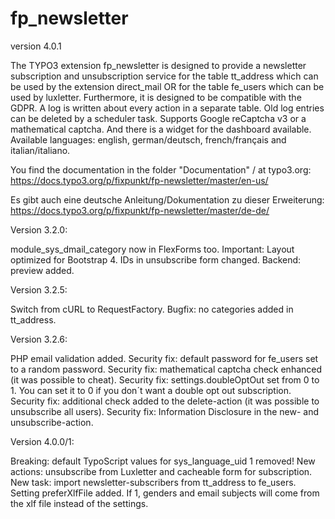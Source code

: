 # fp_newsletter

version 4.0.1

The TYPO3 extension fp_newsletter is designed to provide a newsletter subscription and unsubscription service for the 
table tt_address which can be used by the extension direct_mail OR for the table fe_users which can be used by luxletter. 
Furthermore, it is designed to be compatible with the GDPR. A log is written about every action in a separate table.
Old log entries can be deleted by a scheduler task.
Supports Google reCaptcha v3 or a mathematical captcha.
And there is a widget for the dashboard available.
Available languages: english, german/deutsch, french/français and italian/italiano.

You find the documentation in the folder "Documentation" / at typo3.org:
https://docs.typo3.org/p/fixpunkt/fp-newsletter/master/en-us/

Es gibt auch eine deutsche Anleitung/Dokumentation zu dieser Erweiterung:
https://docs.typo3.org/p/fixpunkt/fp-newsletter/master/de-de/

Version 3.2.0:

module_sys_dmail_category now in FlexForms too.
Important: Layout optimized for Bootstrap 4.
IDs in unsubscribe form changed.
Backend: preview added.

Version 3.2.5:

Switch from cURL to RequestFactory.
Bugfix: no categories added in tt_address.


Version 3.2.6:

PHP email validation added.
Security fix: default password for fe_users set to a random password.
Security fix: mathematical captcha check enhanced (it was possible to cheat).
Security fix: settings.doubleOptOut set from 0 to 1. You can set it to 0 if you don´t want a double opt out subscription.
Security fix: additional check added to the delete-action (it was possible to unsubscribe all users).
Security fix: Information Disclosure in the  new- and unsubscribe-action.


Version 4.0.0/1:

Breaking: default TypoScript values for sys_language_uid 1 removed!
New actions: unsubscribe from Luxletter and cacheable form for subscription.
New task: import newsletter-subscribers from tt_address to fe_users.
Setting preferXlfFile added. If 1, genders and email subjects will come from the xlf file instead of the settings.